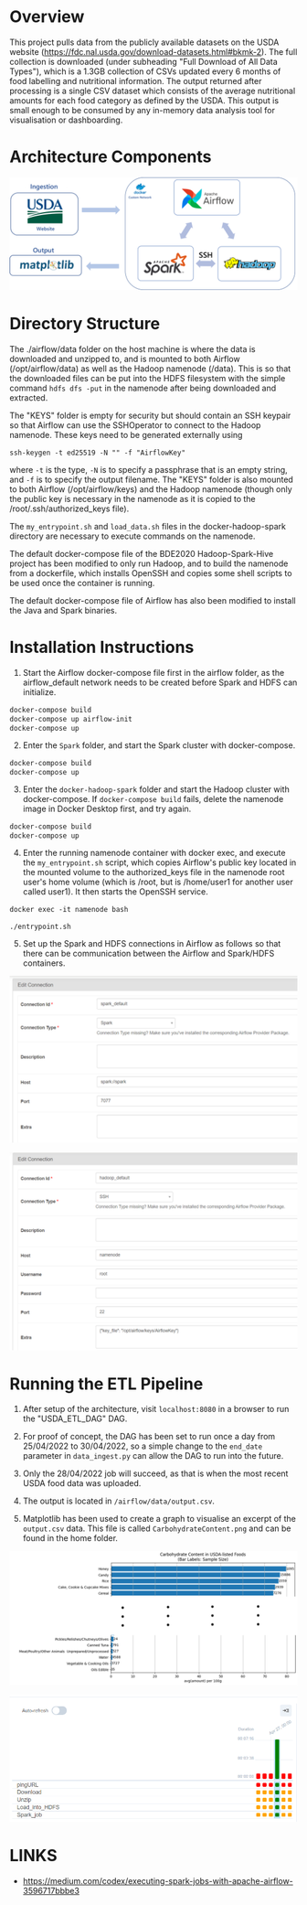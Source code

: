 # Overview
This project pulls data from the publicly available datasets on the USDA website (https://fdc.nal.usda.gov/download-datasets.html#bkmk-2). The full collection is downloaded (under subheading "Full Download of All Data Types"), which is a 1.3GB collection of CSVs updated every 6 months of food labelling and nutritional information. The output returned after processing is a single CSV dataset which consists of the average nutritional amounts for each food category as defined by the USDA. This output is small enough to be consumed by any in-memory data analysis tool for visualisation or dashboarding.

# Architecture Components
![Container Architecture](/assets/container_architecture.png)

# Directory Structure
The ./airflow/data folder on the host machine is where the data is downloaded and unzipped to, and is mounted to both Airflow (/opt/airflow/data) as well as the Hadoop namenode (/data). This is so that the downloaded files can be put into the HDFS filesystem with the simple command `hdfs dfs -put` in the namenode after being downloaded and extracted.

The "KEYS" folder is empty for security but should contain an SSH keypair so that Airflow can use the SSHOperator to connect to the Hadoop namenode. These keys need to be generated externally using 
```
ssh-keygen -t ed25519 -N "" -f "AirflowKey"
```
where `-t` is the type, `-N` is to specify a passphrase that is an empty string, and `-f` is to specify the output filename. The "KEYS" folder is also mounted to both Airflow (/opt/airflow/keys) and the Hadoop namenode (though only the public key is necessary in the namenode as it is copied to the /root/.ssh/authorized_keys file).

The `my_entrypoint.sh` and `load_data.sh` files in the docker-hadoop-spark directory are necessary to execute commands on the namenode.

The default docker-compose file of the BDE2020 Hadoop-Spark-Hive project has been modified to only run Hadoop, and to build the namenode from a dockerfile, which installs OpenSSH and copies some shell scripts to be used once the container is running.

The default docker-compose file of Airflow has also been modified to install the Java and Spark binaries.

# Installation Instructions
1. Start the Airflow docker-compose file first in the airflow folder, as the airflow_default network needs to be created before Spark and HDFS can initialize.
```
docker-compose build
docker-compose up airflow-init
docker-compose up
```

2. Enter the `Spark` folder, and start the Spark cluster with docker-compose.
```
docker-compose build
docker-compose up
```

3. Enter the `docker-hadoop-spark` folder and start the Hadoop cluster with docker-compose. If `docker-compose build` fails, delete the namenode image in Docker Desktop first, and try again.

```
docker-compose build
docker-compose up
```

4. Enter the running namenode container with docker exec, and execute the `my_entrypoint.sh` script, which copies Airflow's public key located in the mounted volume to the authorized_keys file in the namenode root user's home volume (which is /root, but is /home/user1 for another user called user1). It then starts the OpenSSH service.
```
docker exec -it namenode bash
```
```
./entrypoint.sh
```

5. Set up the Spark and HDFS connections in Airflow as follows so that there can be communication between the Airflow and Spark/HDFS containers.

![Spark Connection](/assets/spark_connection.png)

![HDFS Connection](/assets/hdfs_connection.png)

# Running the ETL Pipeline
1. After setup of the architecture, visit `localhost:8080` in a browser to run the "USDA_ETL_DAG" DAG.

2. For proof of concept, the DAG has been set to run once a day from 25/04/2022 to 30/04/2022, so a simple change to the `end_date` parameter in `data_ingest.py` can allow the DAG to run into the future.

3. Only the 28/04/2022 job will succeed, as that is when the most recent USDA food data was uploaded.

4. The output is located in `/airflow/data/output.csv`.

5. Matplotlib has been used to create a graph to visualise an excerpt of the `output.csv` data. This file is called `CarbohydrateContent.png` and can be found in the home folder.

![Visualisation](/assets/CarbohydrateContent.png)

![HDFS Connection](/assets/DAGrun.png)

# LINKS
- https://medium.com/codex/executing-spark-jobs-with-apache-airflow-3596717bbbe3